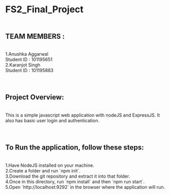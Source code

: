 # FS2_Final_Project
<h2><br>TEAM MEMBERS : </h2>
<br> 1.Anushka Aggarwal
<br> Student ID : 101195651
<br>
2.Karanjot Singh
<br>Student ID : 101195883
<br><br><br>
<h2>Project Overview:</h2><br>
This is a simple javascript web application with nodeJS and ExpressJS. It also has basic user login and authentication.<br><br><br>

<h2>To Run the application, follow these steps:<br></h2>
<br>1.Have NodeJS installed on your machine.
<br>2.Create a folder and run `npm init`.
<br>3.Download the git repository and extract it into that folder.
<br>4.Once in this directory, run `npm install` and then `npm run start`.
<br>5.Open `http://localhost:9292` in the browser where the application will run.
